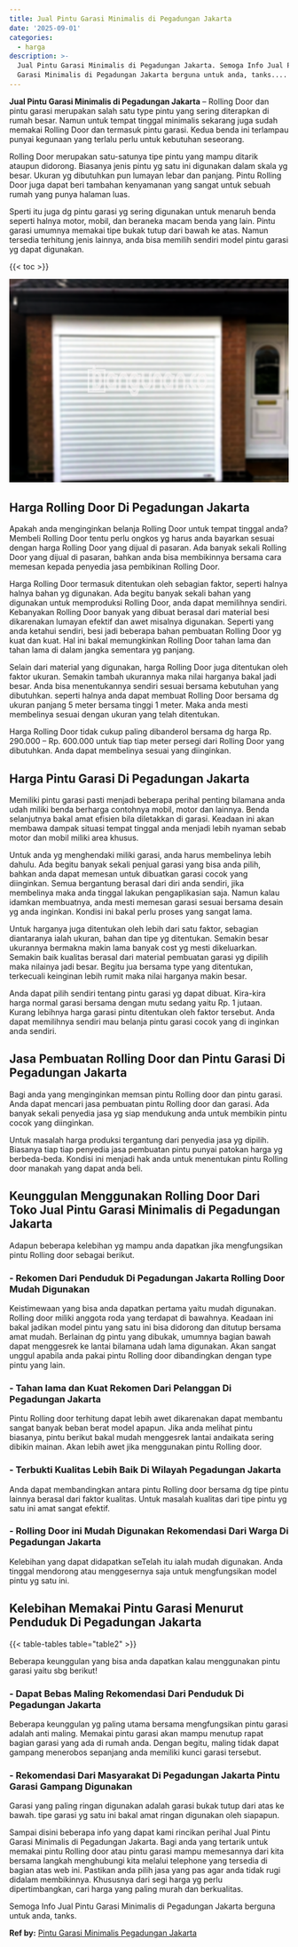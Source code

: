 ```yaml
---
title: Jual Pintu Garasi Minimalis di Pegadungan Jakarta
date: '2025-09-01'
categories:
  - harga
description: >-
  Jual Pintu Garasi Minimalis di Pegadungan Jakarta. Semoga Info Jual Pintu
  Garasi Minimalis di Pegadungan Jakarta berguna untuk anda, tanks....
---
```


**Jual Pintu Garasi Minimalis di Pegadungan Jakarta** – Rolling Door dan pintu garasi merupakan salah satu type pintu yang sering diterapkan di rumah besar. Namun untuk tempat tinggal minimalis sekarang juga sudah memakai Rolling Door dan termasuk pintu garasi. Kedua benda ini terlampau punyai kegunaan yang terlalu perlu untuk kebutuhan seseorang.

Rolling Door merupakan satu-satunya tipe pintu yang mampu ditarik ataupun didorong. Biasanya jenis pintu yg satu ini digunakan dalam skala yg besar. Ukuran yg dibutuhkan pun lumayan lebar dan panjang. Pintu Rolling Door juga dapat beri tambahan kenyamanan yang sangat untuk sebuah rumah yang punya halaman luas.

Sperti itu juga dg pintu garasi yg sering digunakan untuk menaruh benda seperti halnya motor, mobil, dan beraneka macam benda yang lain. Pintu garasi umumnya memakai tipe bukak tutup dari bawah ke atas. Namun tersedia terhitung jenis lainnya, anda bisa memilih sendiri model pintu garasi yg dapat digunakan.

{{< toc >}}

![Jual Pintu Garasi Minimalis di Pegadungan Jakarta](/images/pintu-garasi-69.png)

## Harga Rolling Door Di Pegadungan Jakarta

Apakah anda menginginkan belanja Rolling Door untuk tempat tinggal anda? Membeli Rolling Door tentu perlu ongkos yg harus anda bayarkan sesuai dengan harga Rolling Door yang dijual di pasaran. Ada banyak sekali Rolling Door yang dijual di pasaran, bahkan anda bisa membikinnya bersama cara memesan kepada penyedia jasa pembikinan Rolling Door.

Harga Rolling Door termasuk ditentukan oleh sebagian faktor, seperti halnya halnya bahan yg digunakan. Ada begitu banyak sekali bahan yang digunakan untuk memproduksi Rolling Door, anda dapat memilihnya sendiri. Kebanyakan Rolling Door banyak yang dibuat berasal dari material besi dikarenakan lumayan efektif dan awet misalnya digunakan. Seperti yang anda ketahui sendiri, besi jadi beberapa bahan pembuatan Rolling Door yg kuat dan kuat. Hal ini bakal memungkinkan Rolling Door tahan lama dan tahan lama di dalam jangka sementara yg panjang.

Selain dari material yang digunakan, harga Rolling Door juga ditentukan oleh faktor ukuran. Semakin tambah ukurannya maka nilai harganya bakal jadi besar. Anda bisa menentukannya sendiri sesuai bersama kebutuhan yang dibutuhkan. seperti halnya anda dapat membuat Rolling Door bersama dg ukuran panjang 5 meter bersama tinggi 1 meter. Maka anda mesti membelinya sesuai dengan ukuran yang telah ditentukan.

Harga Rolling Door tidak cukup paling dibanderol bersama dg harga Rp. 290.000 – Rp. 600.000 untuk tiap tiap meter persegi dari Rolling Door yang dibutuhkan. Anda dapat membelinya sesuai yang diinginkan.

## Harga Pintu Garasi Di Pegadungan Jakarta

Memiliki pintu garasi pasti menjadi beberapa perihal penting bilamana anda udah miliki benda berharga contohnya mobil, motor dan lainnya. Benda selanjutnya bakal amat efisien bila diletakkan di garasi. Keadaan ini akan membawa dampak situasi tempat tinggal anda menjadi lebih nyaman sebab motor dan mobil miliki area khusus.

Untuk anda yg menghendaki miliki garasi, anda harus membelinya lebih dahulu. Ada begitu banyak sekali penjual garasi yang bisa anda pilih, bahkan anda dapat memesan untuk dibuatkan garasi cocok yang diinginkan. Semua bergantung berasal dari diri anda sendiri, jika membelinya maka anda tinggal lakukan pengaplikasian saja. Namun kalau idamkan membuatnya, anda mesti memesan garasi sesuai bersama desain yg anda inginkan. Kondisi ini bakal perlu proses yang sangat lama.

Untuk harganya juga ditentukan oleh lebih dari satu faktor, sebagian diantaranya ialah ukuran, bahan dan tipe yg ditentukan. Semakin besar ukurannya bermakna makin lama banyak cost yg mesti dikeluarkan. Semakin baik kualitas berasal dari material pembuatan garasi yg dipilih maka nilainya jadi besar. Begitu jua bersama type yang ditentukan, terkecuali keinginan lebih rumit maka nilai harganya makin besar.

Anda dapat pilih sendiri tentang pintu garasi yg dapat dibuat. Kira-kira harga normal garasi bersama dengan mutu sedang yaitu Rp. 1 jutaan. Kurang lebihnya harga garasi pintu ditentukan oleh faktor tersebut. Anda dapat memilihnya sendiri mau belanja pintu garasi cocok yang di inginkan anda sendiri.

## Jasa Pembuatan Rolling Door dan Pintu Garasi Di Pegadungan Jakarta

Bagi anda yang menginginkan memsan pintu Rolling door dan pintu garasi. Anda dapat mencari jasa pembuatan pintu Rolling door dan garasi. Ada banyak sekali penyedia jasa yg siap mendukung anda untuk membikin pintu cocok yang diinginkan.

Untuk masalah harga produksi tergantung dari penyedia jasa yg dipilih. Biasanya tiap tiap penyedia jasa pembuatan pintu punyai patokan harga yg berbeda-beda. Kondisi ini menjadi hak anda untuk menentukan pintu Rolling door manakah yang dapat anda beli.

## Keunggulan Menggunakan Rolling Door Dari Toko Jual Pintu Garasi Minimalis di Pegadungan Jakarta

Adapun beberapa kelebihan yg mampu anda dapatkan jika mengfungsikan pintu Rolling door sebagai berikut.

### \- Rekomen Dari Penduduk Di Pegadungan Jakarta Rolling Door Mudah Digunakan

Keistimewaan yang bisa anda dapatkan pertama yaitu mudah digunakan. Rolling door miliki anggota roda yang terdapat di bawahnya. Keadaan ini bakal jadikan model pintu yang satu ini bisa didorong dan ditutup bersama amat mudah. Berlainan dg pintu yang dibukak, umumnya bagian bawah dapat menggesrek ke lantai bilamana udah lama digunakan. Akan sangat unggul apabila anda pakai pintu Rolling door dibandingkan dengan type pintu yang lain.

### \- Tahan lama dan Kuat Rekomen Dari Pelanggan Di Pegadungan Jakarta

Pintu Rolling door terhitung dapat lebih awet dikarenakan dapat membantu sangat banyak beban berat model apapun. Jika anda melihat pintu biasanya, pintu berikut bakal mudah menggesrek lantai andaikata sering dibikin mainan. Akan lebih awet jika menggunakan pintu Rolling door.

### \- Terbukti Kualitas Lebih Baik Di Wilayah Pegadungan Jakarta

Anda dapat membandingkan antara pintu Rolling door bersama dg tipe pintu lainnya berasal dari faktor kualitas. Untuk masalah kualitas dari tipe pintu yg satu ini amat sangat efektif.

### \- Rolling Door ini Mudah Digunakan Rekomendasi Dari Warga Di Pegadungan Jakarta

Kelebihan yang dapat didapatkan seTelah itu ialah mudah digunakan. Anda tinggal mendorong atau menggesernya saja untuk mengfungsikan model pintu yg satu ini.

## Kelebihan Memakai Pintu Garasi Menurut Penduduk Di Pegadungan Jakarta

{{< table-tables table="table2" >}}

Beberapa keunggulan yang bisa anda dapatkan kalau menggunakan pintu garasi yaitu sbg berikut!

### \- Dapat Bebas Maling Rekomendasi Dari Penduduk Di Pegadungan Jakarta

Beberapa keunggulan yg paling utama bersama mengfungsikan pintu garasi adalah anti maling. Memakai pintu garasi akan mampu menutup rapat bagian garasi yang ada di rumah anda. Dengan begitu, maling tidak dapat gampang menerobos sepanjang anda memiliki kunci garasi tersebut.

### \- Rekomendasi Dari Masyarakat Di Pegadungan Jakarta Pintu Garasi Gampang Digunakan

Garasi yang paling ringan digunakan adalah garasi bukak tutup dari atas ke bawah. tipe garasi yg satu ini bakal amat ringan digunakan oleh siapapun.

Sampai disini beberapa info yang dapat kami rincikan perihal Jual Pintu Garasi Minimalis di Pegadungan Jakarta. Bagi anda yang tertarik untuk memakai pintu Rolling door atau pintu garasi mampu memesannya dari kita bersama langkah menghubungi kita melalui telephone yang tersedia di bagian atas web ini. Pastikan anda pilih jasa yang pas agar anda tidak rugi didalam membikinnya. Khususnya dari segi harga yg perlu dipertimbangkan, cari harga yang paling murah dan berkualitas.

Semoga Info Jual Pintu Garasi Minimalis di Pegadungan Jakarta berguna untuk anda, tanks.

**Ref by:** [Pintu Garasi Minimalis Pegadungan Jakarta](https://id.wikipedia.org/wiki/Pintu)
